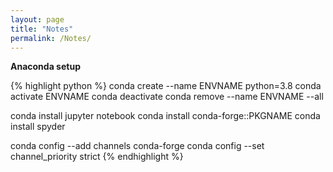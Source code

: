 ```yaml
---
layout: page
title: "Notes"
permalink: /Notes/
---
```


**Anaconda setup**

{% highlight python %}
conda create --name ENVNAME python=3.8
conda activate ENVNAME
conda deactivate
conda remove --name ENVNAME --all

conda install jupyter notebook
conda install conda-forge::PKGNAME
conda install spyder

conda config --add channels conda-forge
conda config --set channel_priority strict
{% endhighlight %}
